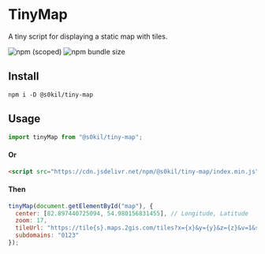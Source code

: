 # TinyMap

A tiny script for displaying a static map with tiles.

![npm (scoped)](https://img.shields.io/npm/v/@s0kil/tiny-map?style=for-the-badge)
![npm bundle size](https://img.shields.io/bundlephobia/min/@s0kil/tiny-map?style=for-the-badge)

## Install

`npm i -D @s0kil/tiny-map`

## Usage

```javascript
import tinyMap from "@s0kil/tiny-map";
```

#### Or

```html
<script src="https://cdn.jsdelivr.net/npm/@s0kil/tiny-map/index.min.js"></script>
```

#### Then

```javascript
tinyMap(document.getElementById("map"), {
  center: [82.897440725094, 54.980156831455], // Longitude, Latitude
  zoom: 17,
  tileUrl: "https://tile{s}.maps.2gis.com/tiles?x={x}&y={y}&z={z}&v=1&size=64",
  subdomains: "0123"
});
```
